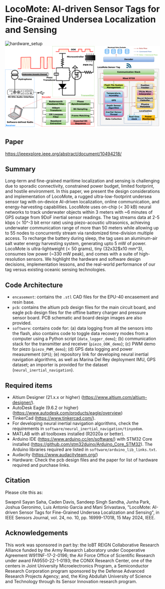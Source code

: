 # LocoMote: AI-driven Sensor Tags for Fine-Grained Undersea Localization and Sensing

![hardware_setup](hardware.png)
![software_setup](comm_soft.png)

## Paper
https://ieeexplore.ieee.org/abstract/document/10494218/

## Summary
Long-term and fine-grained maritime localization and sensing is challenging due to sporadic connectivity, constrained power budget, limited footprint, and hostile environment. In this paper, we present the design considerations and implementation of LocoMote, a rugged ultra-low-footprint undersea sensor tag with on-device AI-driven localization, online communication, and energy-harvesting capabilities. LocoMote uses on-chip (< 30 kB) neural networks to track underwater objects within 3 meters with ~6 minutes of GPS outage from 9DoF inertial sensor readings. The tag streams data at 2-5 kbps (< 10^-3 bit error rate) using piezo-acoustic ultrasonics, achieving underwater communication range of more than 50 meters while allowing up to 55 nodes to concurrently stream via randomized time-division multiple access. To recharge the battery during sleep, the tag uses an aluminum-air salt water energy harvesting system, generating upto 5 mW of power. LocoMote is ultra-lightweight (< 50 grams), tiny (32x32$x10 mm^3), consumes low power (~330 mW peak), and comes with a suite of high-resolution sensors. We highlight the hardware and software design decisions, implementation lessons, and the real-world performance of our tag versus existing oceanic sensing technologies. 

## Code Architecture
- ```encasement```: contains the ```.stl``` CAD files for the EPU-40 encasement and resin base.
- ```pcb```: contains the altium pcb design files for the main circuit board, and eagle pcb design files for the offline battery charger and pressure sensor board. PCB schematic and board design images are also provided.
- ```software```: contains code for: (a) data logging from all the sensors into the flash, also contains code to toggle data recovery modes from a computer using a Python script (```data_logger_demo```); (b) communication stack for the transmitter and receiver (```piezo_OOK_demo```); (c) PWM demo for piezo (```piezo_PWM_demo```); (d) GPS data logging and power measurement (```GPS```); (e) repository link for developing neural inertial navigation algorithms, as well as Marina Del Rey deployment IMU, GPS dataset; an importer is provided for the dataset (```neural_inertial_navigation```).

## Required items
- Altium Designer (21.x.x or higher) (https://www.altium.com/altium-designer/).
- AutoDesk Eagle (9.6.2 or higher) (https://www.autodesk.com/products/eagle/overview)
- TinkerCad (https://www.tinkercad.com/).
- For developing neural inertial navigation algorithms, check the requirements in ```software/neural_inertial_navigation/tinyodom```.
- MATLAB with all toolboxes installed (R2020a or better).
- Arduino IDE (https://www.arduino.cc/en/software/) with STM32 Core installed (https://github.com/stm32duino/Arduino_Core_STM32). The Arduino libraries required are listed in ```software/arduino_lib_links.txt```.
- Audacity (https://www.audacityteam.org/)
- Hardware: Check the pcb design files and the paper for list of hardware required and purchase links.


## Citation
Please cite this as:

Swapnil Sayan Saha, Caden Davis, Sandeep Singh Sandha, Junha Park, Joshua Geronimo, Luis Antonio Garcia and Mani Srivastava, "LocoMote: AI-driven Sensor Tags for Fine-Grained Undersea Localization and Sensing", in IEEE Sensors Journal, vol. 24, no. 10, pp. 16999-17018, 15 May 2024, IEEE.


## Acknowledgements
 This work was sponsored in part by: the IoBT REIGN Collaborative Research Alliance funded by the Army Research Laboratory under Cooperative Agreement W911NF-17-2-0196; the Air Force Office of Scientific Research under award FA9550-22-1-0193; the CONIX Research Center, one of the centers in Joint University Microelectronics Program, a Semiconductor Research Corporation program sponsored by the Defense Advanced Research Projects Agency; and, the King Abdullah University of Science and Technology through its Sensor Innovation research program.
